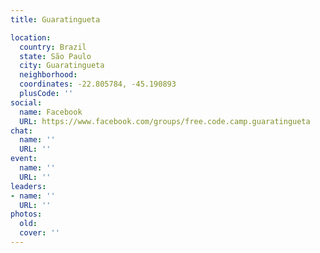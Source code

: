 ```yaml
---
title: Guaratingueta

location:
  country: Brazil
  state: São Paulo
  city: Guaratingueta
  neighborhood: 
  coordinates: -22.805784, -45.190893
  plusCode: ''
social:
  name: Facebook
  URL: https://www.facebook.com/groups/free.code.camp.guaratingueta
chat:
  name: ''
  URL: ''
event:
  name: ''
  URL: ''
leaders:
- name: ''
  URL: ''
photos:
  old: 
  cover: ''
---
```

